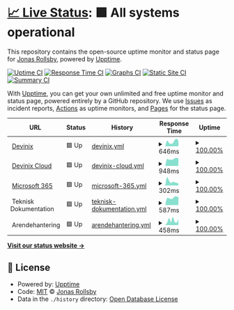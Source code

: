 # [📈 Live Status](https://jonasgithub.github.io/Upptime): <!--live status--> **🟩 All systems operational**

This repository contains the open-source uptime monitor and status page for [Jonas Rollsby](https://jonasgithub.github.io/Upptime), powered by [Upptime](https://github.com/upptime/upptime).

[![Uptime CI](https://github.com/koj-co/upptime/workflows/Uptime%20CI/badge.svg)](https://github.com/koj-co/upptime/actions?query=workflow%3A%22Uptime+CI%22)
[![Response Time CI](https://github.com/koj-co/upptime/workflows/Response%20Time%20CI/badge.svg)](https://github.com/koj-co/upptime/actions?query=workflow%3A%22Response+Time+CI%22)
[![Graphs CI](https://github.com/koj-co/upptime/workflows/Graphs%20CI/badge.svg)](https://github.com/koj-co/upptime/actions?query=workflow%3A%22Graphs+CI%22)
[![Static Site CI](https://github.com/koj-co/upptime/workflows/Static%20Site%20CI/badge.svg)](https://github.com/koj-co/upptime/actions?query=workflow%3A%22Static+Site+CI%22)
[![Summary CI](https://github.com/koj-co/upptime/workflows/Summary%20CI/badge.svg)](https://github.com/koj-co/upptime/actions?query=workflow%3A%22Summary+CI%22)

With [Upptime](https://upptime.js.org), you can get your own unlimited and free uptime monitor and status page, powered entirely by a GitHub repository. We use [Issues](https://github.com/jonasgithub/Upptime/issues) as incident reports, [Actions](https://github.com/jonasgithub/Upptime/actions) as uptime monitors, and [Pages](https://jonasgithub.github.io/Upptime) for the status page.

<!--start: status pages-->
<!-- This summary is generated by Upptime (https://github.com/upptime/upptime) -->
<!-- Do not edit this manually, your changes will be overwritten -->
<!-- prettier-ignore -->
| URL | Status | History | Response Time | Uptime |
| --- | ------ | ------- | ------------- | ------ |
| <img alt="" src="https://favicons.githubusercontent.com/www.devinix.se" height="13"> [Devinix](https://www.devinix.se) | 🟩 Up | [devinix.yml](https://github.com/jonasgithub/upptime/commits/HEAD/history/devinix.yml) | <details><summary><img alt="Response time graph" src="./graphs/devinix/response-time-week.png" height="20"> 646ms</summary><br><a href="https://jonasgithub.github.io/upptime/history/devinix"><img alt="Response time 952" src="https://img.shields.io/endpoint?url=https%3A%2F%2Fraw.githubusercontent.com%2Fjonasgithub%2Fupptime%2FHEAD%2Fapi%2Fdevinix%2Fresponse-time.json"></a><br><a href="https://jonasgithub.github.io/upptime/history/devinix"><img alt="24-hour response time 743" src="https://img.shields.io/endpoint?url=https%3A%2F%2Fraw.githubusercontent.com%2Fjonasgithub%2Fupptime%2FHEAD%2Fapi%2Fdevinix%2Fresponse-time-day.json"></a><br><a href="https://jonasgithub.github.io/upptime/history/devinix"><img alt="7-day response time 646" src="https://img.shields.io/endpoint?url=https%3A%2F%2Fraw.githubusercontent.com%2Fjonasgithub%2Fupptime%2FHEAD%2Fapi%2Fdevinix%2Fresponse-time-week.json"></a><br><a href="https://jonasgithub.github.io/upptime/history/devinix"><img alt="30-day response time 648" src="https://img.shields.io/endpoint?url=https%3A%2F%2Fraw.githubusercontent.com%2Fjonasgithub%2Fupptime%2FHEAD%2Fapi%2Fdevinix%2Fresponse-time-month.json"></a><br><a href="https://jonasgithub.github.io/upptime/history/devinix"><img alt="1-year response time 771" src="https://img.shields.io/endpoint?url=https%3A%2F%2Fraw.githubusercontent.com%2Fjonasgithub%2Fupptime%2FHEAD%2Fapi%2Fdevinix%2Fresponse-time-year.json"></a></details> | <details><summary><a href="https://jonasgithub.github.io/upptime/history/devinix">100.00%</a></summary><a href="https://jonasgithub.github.io/upptime/history/devinix"><img alt="All-time uptime 99.99%" src="https://img.shields.io/endpoint?url=https%3A%2F%2Fraw.githubusercontent.com%2Fjonasgithub%2Fupptime%2FHEAD%2Fapi%2Fdevinix%2Fuptime.json"></a><br><a href="https://jonasgithub.github.io/upptime/history/devinix"><img alt="24-hour uptime 100.00%" src="https://img.shields.io/endpoint?url=https%3A%2F%2Fraw.githubusercontent.com%2Fjonasgithub%2Fupptime%2FHEAD%2Fapi%2Fdevinix%2Fuptime-day.json"></a><br><a href="https://jonasgithub.github.io/upptime/history/devinix"><img alt="7-day uptime 100.00%" src="https://img.shields.io/endpoint?url=https%3A%2F%2Fraw.githubusercontent.com%2Fjonasgithub%2Fupptime%2FHEAD%2Fapi%2Fdevinix%2Fuptime-week.json"></a><br><a href="https://jonasgithub.github.io/upptime/history/devinix"><img alt="30-day uptime 100.00%" src="https://img.shields.io/endpoint?url=https%3A%2F%2Fraw.githubusercontent.com%2Fjonasgithub%2Fupptime%2FHEAD%2Fapi%2Fdevinix%2Fuptime-month.json"></a><br><a href="https://jonasgithub.github.io/upptime/history/devinix"><img alt="1-year uptime 100.00%" src="https://img.shields.io/endpoint?url=https%3A%2F%2Fraw.githubusercontent.com%2Fjonasgithub%2Fupptime%2FHEAD%2Fapi%2Fdevinix%2Fuptime-year.json"></a></details>
| <img alt="" src="https://favicons.githubusercontent.com/dvx.cloud" height="13"> [Devinix Cloud](https://dvx.cloud) | 🟩 Up | [devinix-cloud.yml](https://github.com/jonasgithub/upptime/commits/HEAD/history/devinix-cloud.yml) | <details><summary><img alt="Response time graph" src="./graphs/devinix-cloud/response-time-week.png" height="20"> 948ms</summary><br><a href="https://jonasgithub.github.io/upptime/history/devinix-cloud"><img alt="Response time 1032" src="https://img.shields.io/endpoint?url=https%3A%2F%2Fraw.githubusercontent.com%2Fjonasgithub%2Fupptime%2FHEAD%2Fapi%2Fdevinix-cloud%2Fresponse-time.json"></a><br><a href="https://jonasgithub.github.io/upptime/history/devinix-cloud"><img alt="24-hour response time 1039" src="https://img.shields.io/endpoint?url=https%3A%2F%2Fraw.githubusercontent.com%2Fjonasgithub%2Fupptime%2FHEAD%2Fapi%2Fdevinix-cloud%2Fresponse-time-day.json"></a><br><a href="https://jonasgithub.github.io/upptime/history/devinix-cloud"><img alt="7-day response time 948" src="https://img.shields.io/endpoint?url=https%3A%2F%2Fraw.githubusercontent.com%2Fjonasgithub%2Fupptime%2FHEAD%2Fapi%2Fdevinix-cloud%2Fresponse-time-week.json"></a><br><a href="https://jonasgithub.github.io/upptime/history/devinix-cloud"><img alt="30-day response time 1129" src="https://img.shields.io/endpoint?url=https%3A%2F%2Fraw.githubusercontent.com%2Fjonasgithub%2Fupptime%2FHEAD%2Fapi%2Fdevinix-cloud%2Fresponse-time-month.json"></a><br><a href="https://jonasgithub.github.io/upptime/history/devinix-cloud"><img alt="1-year response time 1015" src="https://img.shields.io/endpoint?url=https%3A%2F%2Fraw.githubusercontent.com%2Fjonasgithub%2Fupptime%2FHEAD%2Fapi%2Fdevinix-cloud%2Fresponse-time-year.json"></a></details> | <details><summary><a href="https://jonasgithub.github.io/upptime/history/devinix-cloud">100.00%</a></summary><a href="https://jonasgithub.github.io/upptime/history/devinix-cloud"><img alt="All-time uptime 100.00%" src="https://img.shields.io/endpoint?url=https%3A%2F%2Fraw.githubusercontent.com%2Fjonasgithub%2Fupptime%2FHEAD%2Fapi%2Fdevinix-cloud%2Fuptime.json"></a><br><a href="https://jonasgithub.github.io/upptime/history/devinix-cloud"><img alt="24-hour uptime 100.00%" src="https://img.shields.io/endpoint?url=https%3A%2F%2Fraw.githubusercontent.com%2Fjonasgithub%2Fupptime%2FHEAD%2Fapi%2Fdevinix-cloud%2Fuptime-day.json"></a><br><a href="https://jonasgithub.github.io/upptime/history/devinix-cloud"><img alt="7-day uptime 100.00%" src="https://img.shields.io/endpoint?url=https%3A%2F%2Fraw.githubusercontent.com%2Fjonasgithub%2Fupptime%2FHEAD%2Fapi%2Fdevinix-cloud%2Fuptime-week.json"></a><br><a href="https://jonasgithub.github.io/upptime/history/devinix-cloud"><img alt="30-day uptime 100.00%" src="https://img.shields.io/endpoint?url=https%3A%2F%2Fraw.githubusercontent.com%2Fjonasgithub%2Fupptime%2FHEAD%2Fapi%2Fdevinix-cloud%2Fuptime-month.json"></a><br><a href="https://jonasgithub.github.io/upptime/history/devinix-cloud"><img alt="1-year uptime 100.00%" src="https://img.shields.io/endpoint?url=https%3A%2F%2Fraw.githubusercontent.com%2Fjonasgithub%2Fupptime%2FHEAD%2Fapi%2Fdevinix-cloud%2Fuptime-year.json"></a></details>
| <img alt="" src="https://favicons.githubusercontent.com/outlook.office.com" height="13"> [Microsoft 365](https://outlook.office.com/owa/) | 🟩 Up | [microsoft-365.yml](https://github.com/jonasgithub/upptime/commits/HEAD/history/microsoft-365.yml) | <details><summary><img alt="Response time graph" src="./graphs/microsoft-365/response-time-week.png" height="20"> 302ms</summary><br><a href="https://jonasgithub.github.io/upptime/history/microsoft-365"><img alt="Response time 402" src="https://img.shields.io/endpoint?url=https%3A%2F%2Fraw.githubusercontent.com%2Fjonasgithub%2Fupptime%2FHEAD%2Fapi%2Fmicrosoft-365%2Fresponse-time.json"></a><br><a href="https://jonasgithub.github.io/upptime/history/microsoft-365"><img alt="24-hour response time 166" src="https://img.shields.io/endpoint?url=https%3A%2F%2Fraw.githubusercontent.com%2Fjonasgithub%2Fupptime%2FHEAD%2Fapi%2Fmicrosoft-365%2Fresponse-time-day.json"></a><br><a href="https://jonasgithub.github.io/upptime/history/microsoft-365"><img alt="7-day response time 302" src="https://img.shields.io/endpoint?url=https%3A%2F%2Fraw.githubusercontent.com%2Fjonasgithub%2Fupptime%2FHEAD%2Fapi%2Fmicrosoft-365%2Fresponse-time-week.json"></a><br><a href="https://jonasgithub.github.io/upptime/history/microsoft-365"><img alt="30-day response time 451" src="https://img.shields.io/endpoint?url=https%3A%2F%2Fraw.githubusercontent.com%2Fjonasgithub%2Fupptime%2FHEAD%2Fapi%2Fmicrosoft-365%2Fresponse-time-month.json"></a><br><a href="https://jonasgithub.github.io/upptime/history/microsoft-365"><img alt="1-year response time 420" src="https://img.shields.io/endpoint?url=https%3A%2F%2Fraw.githubusercontent.com%2Fjonasgithub%2Fupptime%2FHEAD%2Fapi%2Fmicrosoft-365%2Fresponse-time-year.json"></a></details> | <details><summary><a href="https://jonasgithub.github.io/upptime/history/microsoft-365">100.00%</a></summary><a href="https://jonasgithub.github.io/upptime/history/microsoft-365"><img alt="All-time uptime 100.00%" src="https://img.shields.io/endpoint?url=https%3A%2F%2Fraw.githubusercontent.com%2Fjonasgithub%2Fupptime%2FHEAD%2Fapi%2Fmicrosoft-365%2Fuptime.json"></a><br><a href="https://jonasgithub.github.io/upptime/history/microsoft-365"><img alt="24-hour uptime 100.00%" src="https://img.shields.io/endpoint?url=https%3A%2F%2Fraw.githubusercontent.com%2Fjonasgithub%2Fupptime%2FHEAD%2Fapi%2Fmicrosoft-365%2Fuptime-day.json"></a><br><a href="https://jonasgithub.github.io/upptime/history/microsoft-365"><img alt="7-day uptime 100.00%" src="https://img.shields.io/endpoint?url=https%3A%2F%2Fraw.githubusercontent.com%2Fjonasgithub%2Fupptime%2FHEAD%2Fapi%2Fmicrosoft-365%2Fuptime-week.json"></a><br><a href="https://jonasgithub.github.io/upptime/history/microsoft-365"><img alt="30-day uptime 100.00%" src="https://img.shields.io/endpoint?url=https%3A%2F%2Fraw.githubusercontent.com%2Fjonasgithub%2Fupptime%2FHEAD%2Fapi%2Fmicrosoft-365%2Fuptime-month.json"></a><br><a href="https://jonasgithub.github.io/upptime/history/microsoft-365"><img alt="1-year uptime 100.00%" src="https://img.shields.io/endpoint?url=https%3A%2F%2Fraw.githubusercontent.com%2Fjonasgithub%2Fupptime%2FHEAD%2Fapi%2Fmicrosoft-365%2Fuptime-year.json"></a></details>
| <img alt="" src="https://favicons.githubusercontent.com/null" height="13"> Teknisk Dokumentation | 🟩 Up | [teknisk-dokumentation.yml](https://github.com/jonasgithub/upptime/commits/HEAD/history/teknisk-dokumentation.yml) | <details><summary><img alt="Response time graph" src="./graphs/teknisk-dokumentation/response-time-week.png" height="20"> 587ms</summary><br><a href="https://jonasgithub.github.io/upptime/history/teknisk-dokumentation"><img alt="Response time 643" src="https://img.shields.io/endpoint?url=https%3A%2F%2Fraw.githubusercontent.com%2Fjonasgithub%2Fupptime%2FHEAD%2Fapi%2Fteknisk-dokumentation%2Fresponse-time.json"></a><br><a href="https://jonasgithub.github.io/upptime/history/teknisk-dokumentation"><img alt="24-hour response time 654" src="https://img.shields.io/endpoint?url=https%3A%2F%2Fraw.githubusercontent.com%2Fjonasgithub%2Fupptime%2FHEAD%2Fapi%2Fteknisk-dokumentation%2Fresponse-time-day.json"></a><br><a href="https://jonasgithub.github.io/upptime/history/teknisk-dokumentation"><img alt="7-day response time 587" src="https://img.shields.io/endpoint?url=https%3A%2F%2Fraw.githubusercontent.com%2Fjonasgithub%2Fupptime%2FHEAD%2Fapi%2Fteknisk-dokumentation%2Fresponse-time-week.json"></a><br><a href="https://jonasgithub.github.io/upptime/history/teknisk-dokumentation"><img alt="30-day response time 590" src="https://img.shields.io/endpoint?url=https%3A%2F%2Fraw.githubusercontent.com%2Fjonasgithub%2Fupptime%2FHEAD%2Fapi%2Fteknisk-dokumentation%2Fresponse-time-month.json"></a><br><a href="https://jonasgithub.github.io/upptime/history/teknisk-dokumentation"><img alt="1-year response time 629" src="https://img.shields.io/endpoint?url=https%3A%2F%2Fraw.githubusercontent.com%2Fjonasgithub%2Fupptime%2FHEAD%2Fapi%2Fteknisk-dokumentation%2Fresponse-time-year.json"></a></details> | <details><summary><a href="https://jonasgithub.github.io/upptime/history/teknisk-dokumentation">100.00%</a></summary><a href="https://jonasgithub.github.io/upptime/history/teknisk-dokumentation"><img alt="All-time uptime 99.99%" src="https://img.shields.io/endpoint?url=https%3A%2F%2Fraw.githubusercontent.com%2Fjonasgithub%2Fupptime%2FHEAD%2Fapi%2Fteknisk-dokumentation%2Fuptime.json"></a><br><a href="https://jonasgithub.github.io/upptime/history/teknisk-dokumentation"><img alt="24-hour uptime 100.00%" src="https://img.shields.io/endpoint?url=https%3A%2F%2Fraw.githubusercontent.com%2Fjonasgithub%2Fupptime%2FHEAD%2Fapi%2Fteknisk-dokumentation%2Fuptime-day.json"></a><br><a href="https://jonasgithub.github.io/upptime/history/teknisk-dokumentation"><img alt="7-day uptime 100.00%" src="https://img.shields.io/endpoint?url=https%3A%2F%2Fraw.githubusercontent.com%2Fjonasgithub%2Fupptime%2FHEAD%2Fapi%2Fteknisk-dokumentation%2Fuptime-week.json"></a><br><a href="https://jonasgithub.github.io/upptime/history/teknisk-dokumentation"><img alt="30-day uptime 100.00%" src="https://img.shields.io/endpoint?url=https%3A%2F%2Fraw.githubusercontent.com%2Fjonasgithub%2Fupptime%2FHEAD%2Fapi%2Fteknisk-dokumentation%2Fuptime-month.json"></a><br><a href="https://jonasgithub.github.io/upptime/history/teknisk-dokumentation"><img alt="1-year uptime 100.00%" src="https://img.shields.io/endpoint?url=https%3A%2F%2Fraw.githubusercontent.com%2Fjonasgithub%2Fupptime%2FHEAD%2Fapi%2Fteknisk-dokumentation%2Fuptime-year.json"></a></details>
| <img alt="" src="https://favicons.githubusercontent.com/null" height="13"> Arendehantering | 🟩 Up | [arendehantering.yml](https://github.com/jonasgithub/upptime/commits/HEAD/history/arendehantering.yml) | <details><summary><img alt="Response time graph" src="./graphs/arendehantering/response-time-week.png" height="20"> 458ms</summary><br><a href="https://jonasgithub.github.io/upptime/history/arendehantering"><img alt="Response time 340" src="https://img.shields.io/endpoint?url=https%3A%2F%2Fraw.githubusercontent.com%2Fjonasgithub%2Fupptime%2FHEAD%2Fapi%2Farendehantering%2Fresponse-time.json"></a><br><a href="https://jonasgithub.github.io/upptime/history/arendehantering"><img alt="24-hour response time 603" src="https://img.shields.io/endpoint?url=https%3A%2F%2Fraw.githubusercontent.com%2Fjonasgithub%2Fupptime%2FHEAD%2Fapi%2Farendehantering%2Fresponse-time-day.json"></a><br><a href="https://jonasgithub.github.io/upptime/history/arendehantering"><img alt="7-day response time 458" src="https://img.shields.io/endpoint?url=https%3A%2F%2Fraw.githubusercontent.com%2Fjonasgithub%2Fupptime%2FHEAD%2Fapi%2Farendehantering%2Fresponse-time-week.json"></a><br><a href="https://jonasgithub.github.io/upptime/history/arendehantering"><img alt="30-day response time 370" src="https://img.shields.io/endpoint?url=https%3A%2F%2Fraw.githubusercontent.com%2Fjonasgithub%2Fupptime%2FHEAD%2Fapi%2Farendehantering%2Fresponse-time-month.json"></a><br><a href="https://jonasgithub.github.io/upptime/history/arendehantering"><img alt="1-year response time 333" src="https://img.shields.io/endpoint?url=https%3A%2F%2Fraw.githubusercontent.com%2Fjonasgithub%2Fupptime%2FHEAD%2Fapi%2Farendehantering%2Fresponse-time-year.json"></a></details> | <details><summary><a href="https://jonasgithub.github.io/upptime/history/arendehantering">100.00%</a></summary><a href="https://jonasgithub.github.io/upptime/history/arendehantering"><img alt="All-time uptime 100.00%" src="https://img.shields.io/endpoint?url=https%3A%2F%2Fraw.githubusercontent.com%2Fjonasgithub%2Fupptime%2FHEAD%2Fapi%2Farendehantering%2Fuptime.json"></a><br><a href="https://jonasgithub.github.io/upptime/history/arendehantering"><img alt="24-hour uptime 100.00%" src="https://img.shields.io/endpoint?url=https%3A%2F%2Fraw.githubusercontent.com%2Fjonasgithub%2Fupptime%2FHEAD%2Fapi%2Farendehantering%2Fuptime-day.json"></a><br><a href="https://jonasgithub.github.io/upptime/history/arendehantering"><img alt="7-day uptime 100.00%" src="https://img.shields.io/endpoint?url=https%3A%2F%2Fraw.githubusercontent.com%2Fjonasgithub%2Fupptime%2FHEAD%2Fapi%2Farendehantering%2Fuptime-week.json"></a><br><a href="https://jonasgithub.github.io/upptime/history/arendehantering"><img alt="30-day uptime 100.00%" src="https://img.shields.io/endpoint?url=https%3A%2F%2Fraw.githubusercontent.com%2Fjonasgithub%2Fupptime%2FHEAD%2Fapi%2Farendehantering%2Fuptime-month.json"></a><br><a href="https://jonasgithub.github.io/upptime/history/arendehantering"><img alt="1-year uptime 100.00%" src="https://img.shields.io/endpoint?url=https%3A%2F%2Fraw.githubusercontent.com%2Fjonasgithub%2Fupptime%2FHEAD%2Fapi%2Farendehantering%2Fuptime-year.json"></a></details>

<!--end: status pages-->

[**Visit our status website →**](https://jonasgithub.github.io/Upptime)

## 📄 License

- Powered by: [Upptime](https://github.com/upptime/upptime)
- Code: [MIT](./LICENSE) © [Jonas Rollsby](https://jonasgithub.github.io/Upptime)
- Data in the `./history` directory: [Open Database License](https://opendatacommons.org/licenses/odbl/1-0/)
